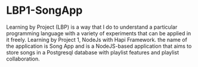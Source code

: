 # LBP1-SongApp
Learning by Project (LBP) is a way that I do to understand a particular programming language with a variety of experiments that can be applied in it freely. Learning by Project 1, NodeJs with Hapi Framework. the name of the application is Song App and is a NodeJS-based application that aims to store songs in a Postgresql database with playlist features and playlist collaboration.
